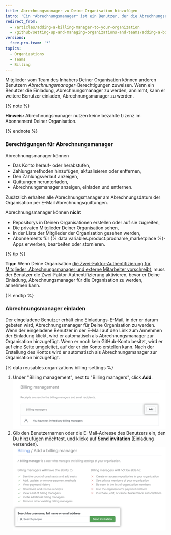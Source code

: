 ```yaml
---
title: Abrechnungsmanager zu Deine Organisation hinzufügen
intro: 'Ein *Abrechnungsmanager* ist ein Benutzer, der die Abrechnungseinstellungen für Deine Organisation verwaltet. Er aktualisiert beispielsweise die Zahlungsinformationen. Es ist eine hilfreiche Option, wenn normale Mitglieder Deiner Organisation typischerweise keinen Zugriff auf Abrechnungsressourcen haben.'
redirect_from:
  - /articles/adding-a-billing-manager-to-your-organization
  - /github/setting-up-and-managing-organizations-and-teams/adding-a-billing-manager-to-your-organization
versions:
  free-pro-team: '*'
topics:
  - Organizations
  - Teams
  - Billing
---
```


Mitglieder vom Team des Inhabers Deiner Organisation können anderen Benutzern *Abrechnungsmanager*-Berechtigungen zuweisen. Wenn ein Benutzer die Einladung, Abrechnungsmanager zu werden, annimmt, kann er weitere Benutzer einladen, Abrechnungsmanager zu werden.

{% note %}

**Hinweis:** Abrechnungsmanager nutzen keine bezahlte Lizenz im Abonnement Deiner Organisation.

{% endnote %}

### Berechtigungen für Abrechnungsmanager

Abrechnungsmanager können

- Das Konto herauf- oder herabstufen,
- Zahlungsmethoden hinzufügen, aktualisieren oder entfernen,
- Den Zahlungsverlauf anzeigen,
- Quittungen herunterladen,
- Abrechnungsmanager anzeigen, einladen und entfernen.

Zusätzlich erhalten alle Abrechnungsmanager am Abrechnungsdatum der Organisation per E-Mail Abrechnungsquittungen.

Abrechnungsmanager können **nicht**

- Repositorys in Deinen Organisationen erstellen oder auf sie zugreifen,
- Die privaten Mitglieder Deiner Organisation sehen,
- In der Liste der Mitglieder der Organisation gesehen werden,
- Abonnements für {% data variables.product.prodname_marketplace %}-Apps erwerben, bearbeiten oder stornieren.

{% tip %}

**Tipp:** Wenn Deine Organisation [die Zwei-Faktor-Authentifizierung für Mitglieder, Abrechnungsmanager und externe Mitarbeiter vorschreibt](/articles/requiring-two-factor-authentication-in-your-organization), muss der Benutzer die Zwei-Faktor-Authentifizierung aktivieren, bevor er Deine Einladung, Abrechnungsmanager für die Organisation zu werden, annehmen kann.

{% endtip %}

### Abrechnungsmanager einladen

Der eingeladene Benutzer erhält eine Einladungs-E-Mail, in der er darum gebeten wird, Abrechnungsmanager für Deine Organisation zu werden. Wenn der eingeladene Benutzer in der E-Mail auf den Link zum Annehmen der Einladung klickt, wird er automatisch als Abrechnungsmanager zur Organisation hinzugefügt. Wenn er noch kein GitHub-Konto besitzt, wird er auf eine Seite umgeleitet, auf der er ein Konto erstellen kann. Nach der Erstellung des Kontos wird er automatisch als Abrechnungsmanager zur Organisation hinzugefügt.

{% data reusables.organizations.billing-settings %}
1. Under "Billing management", next to "Billing managers", click **Add**. ![Abrechnungsmanager einladen](/assets/images/help/billing/settings_billing_managers_list.png)
6. Gib den Benutzernamen oder die E-Mail-Adresse des Benutzers ein, den Du hinzufügen möchtest, und klicke auf **Send invitation** (Einladung versenden). ![Seite zum Einladen eines Abrechnungsmanagers](/assets/images/help/billing/billing_manager_invite.png)
